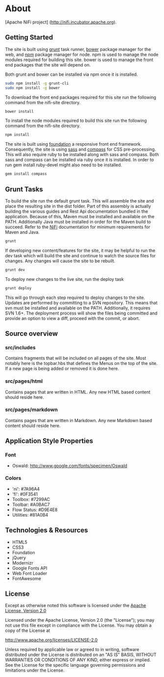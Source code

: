 <!--
  Licensed to the Apache Software Foundation (ASF) under one or more
  contributor license agreements.  See the NOTICE file distributed with
  this work for additional information regarding copyright ownership.
  The ASF licenses this file to You under the Apache License, Version 2.0
  (the "License"); you may not use this file except in compliance with
  the License.  You may obtain a copy of the License at
      http://www.apache.org/licenses/LICENSE-2.0
  Unless required by applicable law or agreed to in writing, software
  distributed under the License is distributed on an "AS IS" BASIS,
  WITHOUT WARRANTIES OR CONDITIONS OF ANY KIND, either express or implied.
  See the License for the specific language governing permissions and
  limitations under the License.
-->
# About
[Apache NiFi project] (http://nifi.incubator.apache.org).

## Getting Started

The site is built using [grunt][] task runner, [bower][] package manager for
the web, and [npm][] package manager for node. npm is used to manage the
node modules required for building this site. bower is used to manage the 
front end packages that the site will depend on.

Both grunt and bower can be installed via npm once it is installed. 

```bash
sudo npm install -g grunt-cli
sudo npm install -g bower
```

To download the front end packages required for this site run the following
command from the nifi-site directory.

```bash
bower install
```

To install the node modules required to build this site run the following
command from the nifi-site directory.

```bash
npm install
```

The site is built using [foundation][] a responsive front end framework. 
Consequently, the site is using [sass][] and [compass][] for CSS pre-processing.
This will also require ruby to be installed along with sass and compass. Both
sass and compass can be installed via ruby once it is installed. In order to run
gem install ruby-devel might also need to be installed.

```bash
gem install compass
```

[grunt]: http://gruntjs.com/
[bower]: http://bower.io/
[npm]: http://www.npmjs.com/
[foundation]: http://foundation.zurb.com/
[sass]: http://sass-lang.com/
[compass]: http://compass-style.org/

## Grunt Tasks

To build the site run the default grunt task. This will assemble the site and 
place the resulting site in the dist folder. Part of this assembly is actually
building the various guides and Rest Api documentation bundled in the application. 
Because of this, Maven must be installed and available on the PATH. Additionally Java 
must be installed in order for the Maven build to succeed. Refer to the [NiFi][] 
documentation for minimum requirements for Maven and Java. 

[NiFi]: https://nifi.incubator.apache.org/quickstart.html

```bash
grunt
```

If developing new content/features for the site, it may be helpful to run
the dev task which will build the site and continue to watch the source
files for changes. Any changes will cause the site to be rebuilt.

```bash
grunt dev
```

To deploy new changes to the live site, run the deploy task

```bash
grunt deploy
```

This will go through each step required to deploy changes to the site. Updates
are performed by committing to a SVN repository. This means that svn must be installed
and available on the PATH. Additionally, it requires SVN 1.6+. The deployment
process will show the files being committed and provide an option to view a diff,
proceed with the commit, or abort.

## Source overview

### src/includes

Contains fragments that will be included on all pages of the site. Most notably 
here is the topbar.hbs that defines the Menus on the top of the site. If a new 
page is being added or removed it is done here.

### src/pages/html

Contains pages that are written in HTML. Any new HTML based content should reside here.

### src/pages/markdown

Contains pages that are written in Markdown. Any new Markdown based content should
reside here.

## Application Style Properties

### Font
- Oswald: http://www.google.com/fonts/specimen/Oswald

### Colors
- 'ni':  #7A96A4
- 'fi':  #0F3541
- Toolbox:  #7299AC
- Toolbar:  #A0BAC7
- Flow Status: #D9E4E8
- Utilities: #81A0B4

## Technologies & Resources
- HTML5
- CSS3
- Foundation
- jQuery
- Modernizr
- Google Fonts API
- Web Font Loader
- FontAwesome

## License

Except as otherwise noted this software is licensed under the
[Apache License, Version 2.0](http://www.apache.org/licenses/LICENSE-2.0.html)

Licensed under the Apache License, Version 2.0 (the "License");
you may not use this file except in compliance with the License.
You may obtain a copy of the License at

  http://www.apache.org/licenses/LICENSE-2.0

Unless required by applicable law or agreed to in writing, software
distributed under the License is distributed on an "AS IS" BASIS,
WITHOUT WARRANTIES OR CONDITIONS OF ANY KIND, either express or implied.
See the License for the specific language governing permissions and
limitations under the License.